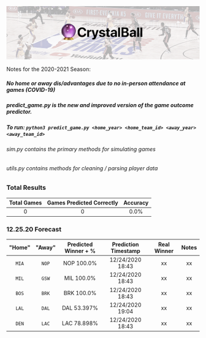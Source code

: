 ![Cover](cover.png?raw=true "Cover")

Notes for the 2020-2021 Season:

##### No home or away dis/advantages due to no in-person attendance at games (COVID-19)
##### predict_game.py is the new and improved version of the game outcome predictor.
##### To run:  `python3 predict_game.py <home_year> <home_team_id> <away_year> <away_team_id>`
###### sim.py contains the primary methods for simulating games 
###### utils.py contains methods for cleaning / parsing player data
 
### Total Results

| Total Games        | Games Predicted Correctly | Accuracy |
|:-------------:|:-------------:|:-----:|
| 0     | 0 | 0.0% |


### 12.25.20 Forecast

| "Home"        | "Away"           | Predicted Winner + %  | Prediction Timestamp | Real Winner | Notes |
|:-------------:|:-------------:|:-----:|:-----:|:-------------:|:----:|
| `MIA`      | `NOP` | NOP 100.0% | 12/24/2020 18:43 | xx | xx |
| `MIL`      | `GSW` | MIL 100.0% | 12/24/2020 18:43 | xx | xx |
| `BOS`      | `BRK` | BRK 100.0% | 12/24/2020 18:43 | xx | xx |
| `LAL`      | `DAL` | DAL 53.397% | 12/24/2020 19:04 | xx | xx |
| `DEN`      | `LAC` | LAC 78.898% | 12/24/2020 18:43 | xx | xx |
